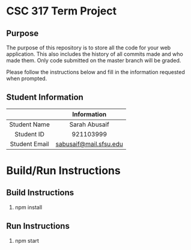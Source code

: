 # CSC 317 Term Project

## Purpose

The purpose of this repository is to store all the code for your web application. This also includes the history of all commits made and who made them. Only code submitted on the master branch will be graded.

Please follow the instructions below and fill in the information requested when prompted.

## Student Information

|               | Information               |
|:-------------:|:-------------------------:|
| Student Name  | Sarah Abusaif             |
| Student ID    | 921103999                 |
| Student Email | sabusaif@mail.sfsu.edu    |



# Build/Run Instructions

## Build Instructions
1. npm install

## Run Instructions
1. npm start
